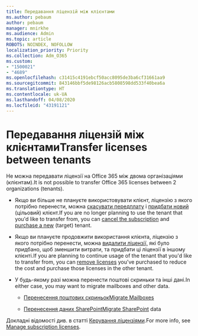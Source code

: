 ```yaml
---
title: Передавання ліцензій між клієнтами
ms.author: pebaum
author: pebaum
manager: mnirkhe
ms.audience: Admin
ms.topic: article
ROBOTS: NOINDEX, NOFOLLOW
localization_priority: Priority
ms.collection: Adm_O365
ms.custom:
- "1500021"
- "4689"
ms.openlocfilehash: c31415c4191ebcf50acc8095de3ba6cf31661aa9
ms.sourcegitcommit: 843146bbf5de98126acb5808598dd533f40bea6a
ms.translationtype: HT
ms.contentlocale: uk-UA
ms.lasthandoff: 04/08/2020
ms.locfileid: "43191121"
---
```

# <a name="transfer-licenses-between-tenants"></a><span data-ttu-id="7efa6-102">Передавання ліцензій між клієнтами</span><span class="sxs-lookup"><span data-stu-id="7efa6-102">Transfer licenses between tenants</span></span>

<span data-ttu-id="7efa6-103">Не можна передавати ліцензії на Office 365 між двома організаціями (клієнтам).</span><span class="sxs-lookup"><span data-stu-id="7efa6-103">It is not possible to transfer Office 365 licenses between 2 organizations (tenants).</span></span> 

- <span data-ttu-id="7efa6-104">Якщо ви більше не плануєте використовувати клієнт, ліцензію з якого потрібно перенести, можна [скасувати передплату](https://admin.microsoft.com/Adminportal/Home?source=applauncher#/subscriptions) і [придбати новий](https://products.office.com/compare-all-microsoft-office-products-b?rtc=1&activetab=tab:primaryr2) (цільовий) клієнт.</span><span class="sxs-lookup"><span data-stu-id="7efa6-104">If you are no longer planning to use the tenant that you'd like to transfer from, you can [cancel the subscription](https://admin.microsoft.com/Adminportal/Home?source=applauncher#/subscriptions) and [purchase a new](https://products.office.com/compare-all-microsoft-office-products-b?rtc=1&activetab=tab:primaryr2) (target) tenant.</span></span>

- <span data-ttu-id="7efa6-105">Якщо ви плануєте продовжити використання клієнта, ліцензію з якого потрібно перенести, можна [видалити ліцензії,](https://docs.microsoft.com/microsoft-365/commerce/licenses/buy-licenses?view=o365-worldwide) які було придбано, щоб зменшити витрати, та придбати ці ліцензії в іншому клієнті.</span><span class="sxs-lookup"><span data-stu-id="7efa6-105">If you are planning to continue usage of the tenant that you'd like to transfer from, you can [remove licenses](https://docs.microsoft.com/microsoft-365/commerce/licenses/buy-licenses?view=o365-worldwide) you've purchased to reduce the cost and purchase those licenses in the other tenant.</span></span>

- <span data-ttu-id="7efa6-106">У будь-якому разі можна перенести поштові скриньки та інші дані.</span><span class="sxs-lookup"><span data-stu-id="7efa6-106">In either case, you may want to migrate mailboxes and other data.</span></span>

    - [<span data-ttu-id="7efa6-107">Перенесення поштових скриньок</span><span class="sxs-lookup"><span data-stu-id="7efa6-107">Migrate Mailboxes</span></span>](https://docs.microsoft.com/Exchange/mailbox-migration/migrate-mailboxes-across-tenants)

    - <span data-ttu-id="7efa6-108">[Перенесення даних SharePoint](https://aka.ms/modernSpoAdminCenter/CloudContentMigrations)</span><span class="sxs-lookup"><span data-stu-id="7efa6-108">[Migrate SharePoint](https://aka.ms/modernSpoAdminCenter/CloudContentMigrations) data</span></span>

<span data-ttu-id="7efa6-109">Докладні відомості див. в статті [Керування ліцензіями](https://docs.microsoft.com/microsoft-365/commerce/licenses/buy-licenses?view=o365-worldwide).</span><span class="sxs-lookup"><span data-stu-id="7efa6-109">For more info, see [Manage subscription licenses](https://docs.microsoft.com/microsoft-365/commerce/licenses/buy-licenses?view=o365-worldwide).</span></span>
